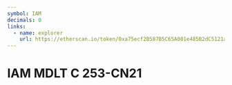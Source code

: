 ```yaml
---
symbol: IAM
decimals: 0
links:
  - name: explorer
    url: https://etherscan.io/token/0xa75ecf2B587B5C65A001e485B2dC5121ab6Cc12d
---
```


# IAM MDLT C 253-CN21
